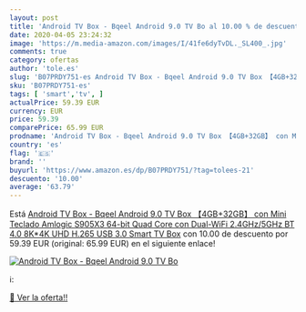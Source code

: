 ```yaml
---
layout: post
title: 'Android TV Box - Bqeel Android 9.0 TV Bo al 10.00 % de descuento'
date: 2020-04-05 23:24:32
image: 'https://m.media-amazon.com/images/I/41fe6dyTvDL._SL400_.jpg'
comments: true
category: ofertas
author: 'tole.es'
slug: 'B07PRDY751-es Android TV Box - Bqeel Android 9.0 TV Box 【4GB+32GB】 con...'
sku: 'B07PRDY751-es'
tags: [ 'smart','tv', ]
actualPrice: 59.39 EUR
currency: EUR
price: 59.39
comparePrice: 65.99 EUR
prodname: 'Android TV Box - Bqeel Android 9.0 TV Box 【4GB+32GB】 con Mini Teclado Amlogic S905X3 64-bit Quad Core con Dual-WiFi 2.4GHz/5GHz BT 4.0  8K*4K UHD H.265  USB 3.0 Smart TV Box'
country: 'es'
flag: '🇪🇸'
brand: ''
buyurl: 'https://www.amazon.es/dp/B07PRDY751/?tag=tolees-21'
descuento: '10.00'
average: '63.79'
---
```


Está [Android TV Box - Bqeel Android 9.0 TV Box 【4GB+32GB】 con Mini Teclado Amlogic S905X3 64-bit Quad Core con Dual-WiFi 2.4GHz/5GHz BT 4.0  8K*4K UHD H.265  USB 3.0 Smart TV Box](https://www.amazon.es/dp/B07PRDY751/?tag=tolees-21) con 10.00 de descuento por 59.39 EUR (original: 65.99 EUR) en el siguiente enlace!

[![Android TV Box - Bqeel Android 9.0 TV Bo](https://m.media-amazon.com/images/I/41fe6dyTvDL._SL400_.jpg)](https://www.amazon.es/dp/B07PRDY751/?tag=tolees-21)

ℹ️:


[🛒 Ver la oferta!!](https://www.amazon.es/dp/B07PRDY751/?tag=tolees-21)
